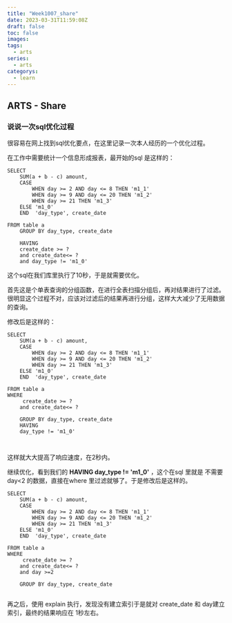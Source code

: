 ```yaml
---
title: "Week1007_share"
date: 2023-03-31T11:59:08Z
draft: false 
toc: false
images:
tags:
  - arts 
series:
  - arts 
categorys:
  - learn 
---
```


## ARTS - Share

### 说说一次sql优化过程

很容易在网上找到sql优化要点，在这里记录一次本人经历的一个优化过程。

在工作中需要统计一个信息形成报表，最开始的sql 是这样的：

```
SELECT 
	SUM(a + b - c) amount,
    CASE
	    WHEN day >= 2 AND day <= 8 THEN 'm1_1'
	    WHEN day >= 9 AND day <= 20 THEN 'm1_2'
	    WHEN day >= 21 THEN 'm1_3'
    ELSE 'm1_0'
    END  'day_type', create_date

FROM table a
    GROUP BY day_type, create_date
    
    HAVING
    create_date >= ?
    and create_date<= ?
    and day_type != 'm1_0'

```
这个sql在我们库里执行了10秒，于是就需要优化。

首先这是个单表查询的分组函数，在进行全表扫描分组后，再对结果进行了过滤。很明显这个过程不对，应该对过滤后的结果再进行分组，这样大大减少了无用数据的查询。

修改后是这样的：

```
SELECT 
	SUM(a + b - c) amount,
    CASE
	    WHEN day >= 2 AND day <= 8 THEN 'm1_1'
	    WHEN day >= 9 AND day <= 20 THEN 'm1_2'
	    WHEN day >= 21 THEN 'm1_3'
    ELSE 'm1_0'
    END  'day_type', create_date

FROM table a
WHERE 
	 create_date >= ?
    and create_date<= ?
    
    GROUP BY day_type, create_date
    HAVING
    day_type != 'm1_0'



```

这样就大大提高了响应速度，在2秒内。

继续优化，看到我们的 **HAVING day_type != 'm1_0'** ，这个在sql 里就是 不需要 day<2 的数据，直接在where 里过滤就够了。于是修改后是这样的。

```
SELECT 
	SUM(a + b - c) amount,
    CASE
	    WHEN day >= 2 AND day <= 8 THEN 'm1_1'
	    WHEN day >= 9 AND day <= 20 THEN 'm1_2'
	    WHEN day >= 21 THEN 'm1_3'
    ELSE 'm1_0'
    END  'day_type', create_date

FROM table a
WHERE 
	 create_date >= ?
    and create_date<= ?
    and day >=2
    
    GROUP BY day_type, create_date
    
```

再之后，使用 explain 执行，发现没有建立索引于是就对 create_date 和 day建立索引，最终的结果响应在 1秒左右。
